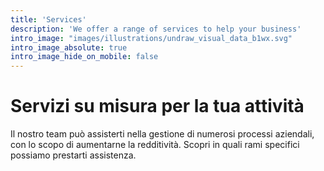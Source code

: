 ```yaml
---
title: 'Services'
description: 'We offer a range of services to help your business'
intro_image: "images/illustrations/undraw_visual_data_b1wx.svg"
intro_image_absolute: true
intro_image_hide_on_mobile: false
---
```


# Servizi su misura per la tua attività

Il nostro team può assisterti nella gestione di numerosi processi aziendali, con lo scopo di aumentarne la redditività. Scopri in quali rami specifici possiamo prestarti assistenza.  
